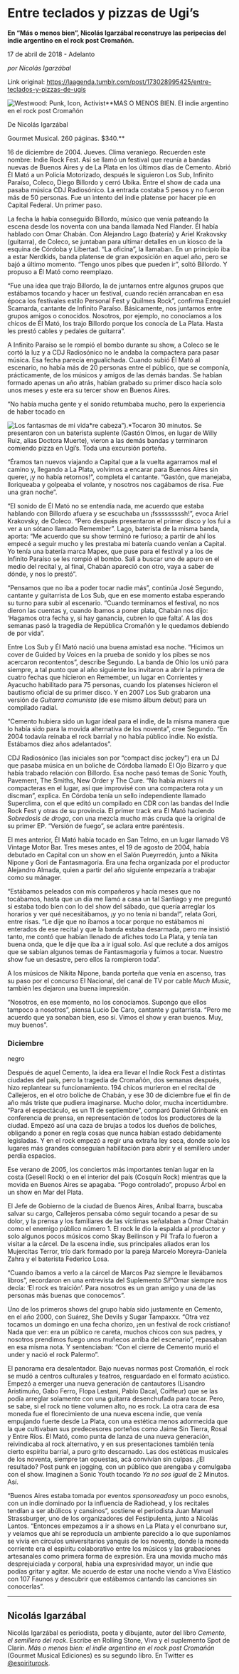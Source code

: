 # Entre teclados y pizzas de Ugi’s

**En “Más o menos bien”, Nicolás Igarzábal reconstruye las peripecias del indie argentino en el rock post Cromañón.**

17 de abril de 2018 - Adelanto

_por Nicolás Igarzábal_

Link original: https://laagenda.tumblr.com/post/173028995425/entre-teclados-y-pizzas-de-ugis

![Westwood: Punk, Icon, Activist](https://64.media.tumblr.com/dd99a0fa12c1d725b9492c0d3a56b235/tumblr_inline_p7ibqmYd4i1t6q87u_500.jpg)**MAS O MENOS BIEN. El indie argentino en el rock post Cromañón   

De Nicolás Igarzábal  

Gourmet Musical. 260 páginas. $340.**


16 de diciembre de 2004.
Jueves. Clima veraniego. Recuerden este nombre: Indie Rock Fest. Así
se llamó un festival que reunía a bandas nuevas de Buenos Aires y
de La Plata en los últimos días de Cemento. Abrió Él Mató a un
Policía Motorizado, después le siguieron Los Sub, Infinito Paraíso,
Coleco, Diego Billordo y cerró Ubika. Entre el show de cada una
pasaba música CDJ Radiosónico. La entrada costaba 5 pesos y no
fueron más de 50 personas. Fue un intento del indie platense por
hacer pie en Capital Federal. Un primer paso.

    
La fecha la había conseguido
Billordo, músico que venía pateando la escena desde los noventa con
una banda llamada Ned Flander. Él había hablado con Omar Chabán.
Con Alejandro Lago (batería) y Ariel Krakovsky (guitarra), de Coleco, se juntaban para ultimar detalles en un kiosco de la esquina
de Córdoba y Libertad. “La oficina”, la llamaban. En un
principio iba a estar Nerdkids, banda platense de gran exposición en
aquel año, pero se bajó a último momento. “Tengo unos pibes que
pueden ir”, soltó Billordo. Y propuso a Él Mató como reemplazo.

“Fue una idea que trajo
Billordo, la de juntarnos entre algunos grupos que estábamos tocando
y hacer un festival, cuando recién arrancaban en esa época los
festivales estilo Personal Fest y Quilmes Rock”, confirma Ezequiel
Scamarda, cantante de Infinito Paraíso. Básicamente, nos juntamos
entre grupos amigos o conocidos. Nosotros, por ejemplo, no conocíamos
a los chicos
de Él Mató, los trajo Billordo porque los conocía de La Plata.
Hasta les prestó cables y pedales de guitarra”.

A
Infinito Paraíso se le rompió el bombo durante su show, a Coleco se
le cortó la luz y a CDJ Radiosónico no le andaba la compactera para
pasar música. Esa fecha parecía engualichada. Cuando subió Él
Mató al escenario, no había más de 20 personas entre el público,
que se componía, prácticamente, de los músicos y amigos de las
demás bandas. Se habían formado apenas un año atrás, habían
grabado su primer disco hacía solo unos meses y este era su tercer
show en Buenos Aires.

“No había mucha gente y el
sonido retumbaba mucho, pero la experiencia de haber tocado en


![Los fantasmas de mi vida](https://64.media.tumblr.com/19f057d08338c4cdf0f952ca709d3e90/tumblr_inline_p7ibqmous61t6q87u_400.jpg)*re
cabeza”).*Tocaron 30 minutos. Se
presentaron con un baterista suplente (Gastón Olmos, en lugar de
Willy Ruiz, alias Doctora Muerte), vieron a las demás bandas y
terminaron comiendo pizza en Ugi’s. Toda una excursión porteña.

“Éramos tan nuevos viajando
a Capital que a la vuelta agarramos mal el camino y, llegando a La
Plata, volvimos a encarar para Buenos Aires sin querer, ¡y no había
retornos!”, completa el cantante. “Gastón, que manejaba,
lloriqueaba y golpeaba el volante, y nosotros nos cagábamos de risa.
Fue una gran noche”.

“El sonido de Él Mató no
se entendía nada, me acuerdo que estaba hablando con Billordo afuera
y se escuchaba un ¡fsssssssssh!”, evoca Ariel Krakovsky, de
Coleco. “Pero después presentaron el primer disco y los fui a ver
a un sótano llamado Remember”. Lago, baterista de la misma banda,
aporta: “Me acuerdo que su show terminó re furioso; a partir de
ahí los empecé a seguir
mucho y les prestaba mi batería cuando venían a Capital. Yo tenía
una batería marca Mapex, que puse para el festival y a los de
Infinito Paraíso se les rompió el bombo. Salí a buscar uno de
apuro en el medio del recital y, al final, Chabán apareció con
otro, vaya a saber de dónde, y nos lo prestó”.

“Pensamos que no iba a poder
tocar nadie más”, continúa José Segundo, cantante y guitarrista
de Los Sub, que en ese momento estaba esperando su turno para subir
al escenario. “Cuando terminamos el festival, no nos dieron las
cuentas y, cuando íbamos a poner plata, Chabán nos dijo: ‘Hagamos
otra fecha y, si hay ganancia, cubren lo que falta’. A las dos
semanas pasó la tragedia de República Cromañón y le quedamos
debiendo de por vida”.

Entre Los Sub y Él Mató
nació una buena amistad esa noche. “Hicimos un cover de Guided by
Voices en la prueba de sonido y los pibes se nos acercaron
recontentos”, describe Segundo. La banda de Ohio los unió para
siempre, a tal punto que al año siguiente los invitaron a abrir la
primera de cuatro fechas que hicieron en Remember, un lugar en
Corrientes y Ayacucho habilitado para 75 personas, cuando los
platenses hicieron el bautismo oficial de su primer disco. Y en 2007
Los Sub grabaron una versión de *Guitarra
comunista* (de ese
mismo álbum debut) para un compilado radial.

“Cemento hubiera sido un
lugar ideal para el indie, de la misma manera que lo había sido para
la movida alternativa de los noventa”, cree Segundo. “En 2004
todavía reinaba el rock barrial y no había público indie. No
existía. Estábamos diez años adelantados”.

CDJ Radiosónico (las
iniciales son por “compact disc jockey”) era un DJ que pasaba
música en un boliche de Córdoba llamado El Ojo Bizarro y que había
trabado relación con Billordo. Esa noche pasó temas de Sonic Youth,
Pavement,
The Smiths, New Order y The Cure. “No
había *mixers* ni
compacteras en el lugar, así que improvisé con una compactera rota
y un discman”, explica. En Córdoba tenía un sello independiente
llamado Superclima, con el que editó un compilado en CDR con las
bandas del Indie Rock Fest y otras de su provincia. El primer track
era Él Mató haciendo *Sobredosis
de droga*, con una
mezcla mucho más cruda que la original de su primer EP. “Versión
de fuego”, se aclara entre paréntesis.

El mes anterior, Él Mató
había tocado en San Telmo, en un lugar llamado V8 Vintage Motor Bar.
Tres meses antes, el 19 de agosto de 2004, había debutado en Capital
con un show en el Salón Pueyrredón, junto a Nikita Nipone y Gori de
Fantasmagoria. Era una fecha organizada por el productor Alejandro
Almada, quien a partir del año siguiente empezaría a trabajar como
su mánager.

“Estábamos peleados con mis
compañeros y hacía meses que no tocábamos, hasta que un día me
llamó a casa un tal Santiago y me preguntó si estaba todo bien con
lo del show del sábado, que quería arreglar los horarios y ver qué
necesitábamos, ¡y yo no tenía ni banda!”, relata Gori, entre
risas. “Le dije que no íbamos a tocar porque no estábamos ni
enterados de ese recital y que la banda estaba desarmada, pero me
insistió tanto, me contó que habían llenado de afiches todo La
Plata, y tenía tan buena onda, que le dije que iba a ir igual solo.
Así que recluté a dos amigos que se sabían algunos temas de
Fantasmagoria y fuimos a tocar. Nuestro show fue un desastre, pero
ellos la rompieron toda”.

A
los músicos de Nikita Nipone, banda porteña que venía en ascenso,
tras su paso por el concurso El Nacional, del canal de TV por cable
*Much Music,* también
les dejaron una buena impresión.

“Nosotros, en ese momento,
no los conocíamos. Supongo que ellos tampoco a nosotros”, piensa
Lucio De Caro, cantante y guitarrista. “Pero me acuerdo que ya
sonaban bien, eso sí. Vimos el show y eran buenos. Muy, muy buenos”.

### Diciembre
negro

Después
de aquel Cemento, la idea era llevar el Indie Rock Fest a distintas
ciudades del país, pero la tragedia de Cromañón, dos semanas
después, hizo replantear su funcionamiento. 194 chicos murieron en
el recital de Callejeros, en el otro boliche de Chabán, y ese 30 de
diciembre fue el fin de año más triste que pudiera imaginarse.
Mucho dolor, mucha incertidumbre. “Para el espectáculo, es un 11
de septiembre”, comparó Daniel Grinbank en conferencia de prensa,
en representación de todos los productores de la ciudad. Empezó así
una caza de brujas a todos los dueños de boliches, obligando a poner
en regla cosas que nunca habían estado debidamente legisladas. Y en
el rock empezó a regir una extraña ley seca, donde solo los lugares
más grandes conseguían habilitación para abrir y el semillero
under perdía espacios.  


Ese
verano de 2005, los conciertos más importantes tenían lugar en la
costa (Gesell Rock) o en el interior del país (Cosquín Rock)
mientras que la movida en Buenos Aires se apagaba. “Pogo
controlado”, propuso Árbol en un show en Mar del Plata.

 El
Jefe de Gobierno de la ciudad de Buenos Aires, Aníbal Ibarra,
buscaba salvar su cargo, Callejeros pensaba cómo seguir tocando a
pesar de su dolor, y la prensa y los familiares de las víctimas
señalaban a Omar Chabán como el enemigo público número 1. El rock
le dio la espalda al productor y solo algunos pocos músicos como
Skay Beilinson y Pil Trafa lo fueron a visitar a la cárcel. De la
escena indie, sus principales aliados eran los Mujercitas Terror,
trío dark formado por la pareja Marcelo Moreyra-Daniela Zahra y el
baterista Federico Losa.

“Cuando
íbamos a verlo a la cárcel de Marcos Paz siempre le llevábamos
libros”, recordaron en una entrevista del Suplemento *Sí!*“Omar siempre nos
decía: ‘El rock es traición’. Para nosotros es un gran amigo y
una de las personas más buenas que conocemos”.

Uno
de los primeros shows del grupo había sido justamente en Cemento, en
el año 2000, con Suárez, She Devils y Sugar Tampaxxx. “Otra vez
tocamos un domingo en una fecha chorizo, ¡en un festival de rock
cristiano! Nada que ver: era un público re careta, muchos chicos con
sus padres, y nosotros prendimos fuego unos muñecos arriba del
escenario”, repasaban en esa misma nota. Y sentenciaban: “Con el
cierre de Cemento murió el under y nació el rock Palermo”.

El
panorama era desalentador. Bajo nuevas normas post Cromañón, el
rock se mudó a centros culturales y teatros, resguardado en el
formato acústico. Empezó a emerger una nueva generación de
cantautores (Lisandro Aristimuño, Gabo Ferro, Flopa Lestani, Pablo
Dacal, Coiffeur) que se las podía arreglar solamente con una
guitarra desenchufada para tocar. Pero, se sabe,
si el rock no tiene volumen alto, no es rock. La otra cara de esa
moneda fue el florecimiento de una nueva escena indie, que venía
empujando fuerte desde La Plata, con una estética menos adormecida
que la que cultivaban sus predecesores porteños como Jaime Sin
Tierra, Rosal y Entre Ríos. Él Mató, como punta de lanza de una
nueva generación, reivindicaba al rock alternativo, y en sus
presentaciones también tenía cierto espíritu barrial, a puro grito
descarnado. Las dos estéticas musicales de los noventa, siempre tan
opuestas, acá convivían sin culpas. ¿El resultado? Post punk en
jogging, con un público que arengaba y comulgaba con el show.
Imaginen a Sonic Youth tocando *Ya
no sos igual* de 2
Minutos. Así.

“Buenos
Aires estaba tomada por eventos *sponsoreados*y un poco esnobs,
con un indie dominado por la influencia de Radiohead, y los recitales
tendían a ser abúlicos y cansinos”, sostiene el periodista Juan
Manuel Strassburger, uno de los organizadores del Festipulenta, junto
a Nicolás Lantos. “Entonces empezamos a ir a shows en La Plata y
el conurbano sur, y veíamos que ahí se reproducía un ambiente
parecido a lo que suponíamos se vivía en círculos universitarios
yanquis de los noventa, donde la moneda corriente era el espíritu
colaborativo entre los músicos y las grabaciones artesanales como
primera forma de expresión. Era una movida mucho más desprejuiciada
y corporal, había una expresividad mayor, un indie que podías
gritar y agitar. Me acuerdo de estar una noche viendo a Viva Elástico
con 107 Faunos y descubrir
que estábamos cantando las canciones sin conocerlas”.



---

 Nicolás Igarzábal
------------------

 Nicolás Igarzábal es
periodista, poeta y dibujante, autor del libro *Cemento, el
semillero del rock*. Escribe en Rolling Stone, Viva y el
suplemento Spot de Clarín. *Más o menos bien: el indie argentino
en el rock post Cromañón* (Gourmet Musical Ediciones) es su
segundo libro. En Twitter es [@espiriturock](https://twitter.com/espiriturock?lang=es). 

